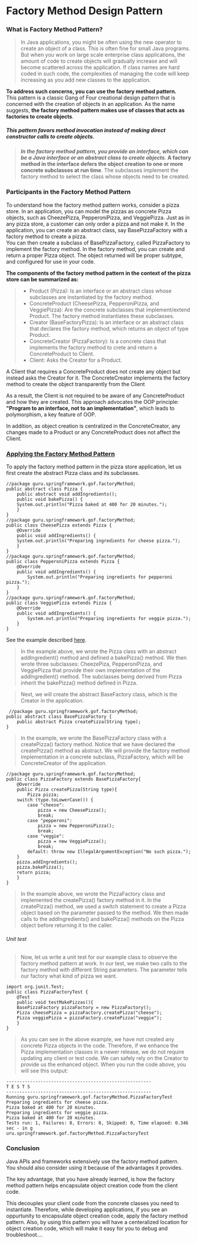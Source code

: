 # Factory Method Design Pattern

### What is Factory Method Pattern?

> In Java applications, you might be often using the new operator to create an object of a class. This is often fine for small Java programs. But when you work on large scale enterprise class applications, the amount of code to create objects will gradually increase and will become scattered across the application. If class names are hard coded in such code, the complexities of managing the code will keep increasing as you add new classes to the application.

**To address such concerns, you can use the factory method pattern.**  
This pattern is a classic Gang of Four creational design pattern that is concerned with the creation of objects in an application. As the name suggests, **the factory method pattern makes use of classes that acts as factories to create objects**.

##### **_This pattern favors method invocation instead of making direct constructor calls to create objects_**.

> **_In the factory method pattern, you provide an interface, which can be a Java interface or an abstract class to create objects_**.
> **A factory method in the interface defers the object creation to one or more concrete subclasses at run time**. The subclasses implement the factory method to select the class whose objects need to be created.

### Participants in the Factory Method Pattern

To understand how the factory method pattern works, consider a pizza store. In an application, you can model the pizzas as concrete Pizza objects, such as CheezePizza, PepperoniPizza, and VeggiePizza. Just as in any pizza store, a customer can only order a pizza and not make it. In the application, you can create an abstract class, say BasePizzaFactory with a factory method to create a pizza.  
You can then create a subclass of BasePizzaFactory, called PizzaFactory to implement the factory method. In the factory method, you can create and return a proper Pizza object. The object returned will be proper subtype, and configured for use in your code.

**The components of the factory method pattern in the context of the pizza store can be summarized as:**

> - Product (Pizza): Is an interface or an abstract class whose subclasses are instantiated by the factory method.
> - ConcreteProduct (CheesePizza, PepperoniPizza, and VeggiePizza): Are the concrete subclasses that implement/extend Product. The factory method instantiates these subclasses.
> - Creator (BaseFactoryPizza): Is an interface or an abstract class that declares the factory method, which returns an object of type Product.
> - ConcreteCreator (PizzaFactory): Is a concrete class that implements the factory method to crete and return a ConcreteProduct to Client.
> - Client: Asks the Creator for a Product.

A Client that requires a ConcreteProduct does not create any object but instead asks the Creator for it. The ConcreteCreator implements the factory method to create the object transparently from the Client

As a result, the Client is not required to be aware of any ConcreteProduct and how they are created. This approach advocates the OOP principle: **"Program to an interface, not to an implementation"**, which leads to polymorphism, a key feature of OOP.

In addition, as object creation is centralized in the ConcreteCreator, any changes made to a Product or any ConcreteProduct does not affect the Client.

### [Applying the Factory Method Pattern](https://springframework.guru/gang-of-four-design-patterns/factory-method-design-pattern/)

To apply the factory method pattern in the pizza store application, let us first create the abstract Pizza class and its subclasses.

    //package guru.springframework.gof.factoryMethod;
    public abstract class Pizza {
        public abstract void addIngredients();
        public void bakePizza() {
        System.out.println("Pizza baked at 400 for 20 minutes.");
        }
    }
    //package guru.springframework.gof.factoryMethod;
    public class CheesePizza extends Pizza {
        @Override
        public void addIngredients() {
        System.out.println("Preparing ingredients for cheese pizza.");
        }
    }
    //package guru.springframework.gof.factoryMethod;
    public class PepperoniPizza extends Pizza {
        @Override
        public void addIngredients() {
            System.out.println("Preparing ingredients for pepperoni pizza.");
        }
    }
    //package guru.springframework.gof.factoryMethod;
    public class VeggiePizza extends Pizza {
        @Override
        public void addIngredients() {
            System.out.println("Preparing ingredients for veggie pizza.");
        }
    }

See the example described [here](https://springframework.guru/gang-of-four-design-patterns/factory-method-design-pattern/).

> In the example above, we wrote the Pizza class with an abstract addIngredient() method and defined a bakePizza() method. We then wrote three subclasses: CheezePiza, PepperoniPizza, and VeggiePizza that provide their own implementation of the addIngredient() method. The subclasses being derived from Pizza inherit the bakePizza() method defined in Pizza.

> Next, we will create the abstract BaseFactory class, which is the Creator in the application.

     //package guru.springframework.gof.factoryMethod;
    public abstract class BasePizzaFactory {
        public abstract Pizza createPizza(String type);
    }

> In the example, we wrote the BasePizzaFactory class with a createPizza() factory method. Notice that we have declared the createPizza() method as abstract. We will provide the factory method implementation in a concrete subclass, PizzaFactory, which will be ConcreteCreator of the application.

    //package guru.springframework.gof.factoryMethod;
    public class PizzaFactory extends BasePizzaFactory{
        @Override
        public Pizza createPizza(String type){
            Pizza pizza;
        switch (type.toLowerCase()) {
            case "cheese":
                pizza = new CheesePizza();
                break;
            case "pepperoni":
                pizza = new PepperoniPizza();
                break;
            case "veggie":
                pizza = new VeggiePizza();
                break;
            default: throw new IllegalArgumentException("No such pizza.");
        }
        pizza.addIngredients();
        pizza.bakePizza();
        return pizza;
        }
    }

> In the example above, we wrote the PizzaFactory class and implemented the createPizza() factory method in it. In the createPizza() method, we used a switch statement to create a Pizza object based on the parameter passed to the method. We then made calls to the addIngredients() and bakePizza() methods on the Pizza object before returning it to the caller.

###### Unit test

> Now, let us write a unit test for our example class to observe the factory method pattern at work. In our test, we make two calls to the factory method with different String parameters. The parameter tells our factory what kind of pizza we want.

    import org.junit.Test;
    public class PizzaFactoryTest {
        @Test
        public void testMakePizzas(){
        BasePizzaFactory pizzaFactory = new PizzaFactory();
        Pizza cheesePizza = pizzaFactory.createPizza("cheese");
        Pizza veggiePizza = pizzaFactory.createPizza("veggie");
        }
    }

> As you can see in the above example, we have not created any concrete Pizza objects in the code. Therefore, if we enhance the Pizza implementation classes in a newer release, we do not require updating any client or test code. We can safely rely on the Creator to provide us the enhanced object. When you run the code above, you will see this output:

    -------------------------------------------------------
    T E S T S
    -------------------------------------------------------
    Running guru.springframework.gof.factoryMethod.PizzaFactoryTest
    Preparing ingredients for cheese pizza.
    Pizza baked at 400 for 20 minutes.
    Preparing ingredients for veggie pizza.
    Pizza baked at 400 for 20 minutes.
    Tests run: 1, Failures: 0, Errors: 0, Skipped: 0, Time elapsed: 0.346 sec - in g
    uru.springframework.gof.factoryMethod.PizzaFactoryTest

### Conclusion

Java APIs and frameworks extensively use the factory method pattern.  
You should also consider using it because of the advantages it provides.

The key advantage, that you have already learned, is how the factory method pattern helps encapsulate object creation code from the client code.

This decouples your client code from the concrete classes you need to instantiate. Therefore, while developing applications, if you see an oppurtunity to encapsulate object creation code, apply the factory method pattern. Also, by using this pattern you will have a centeralized location for object creation code, which will make it easy for you to debug and troubleshoot....
